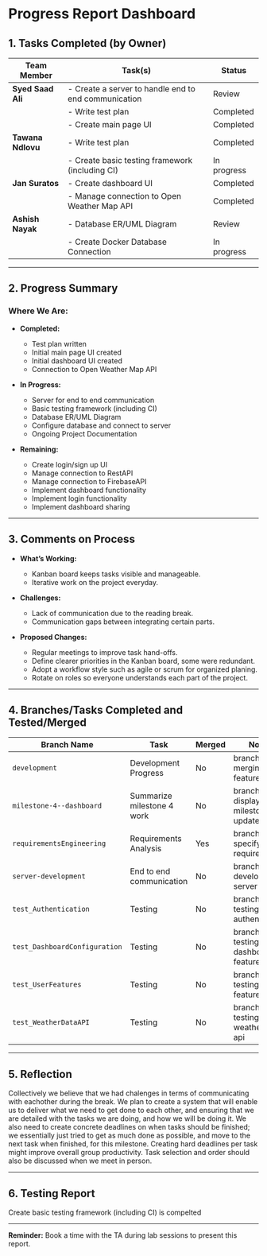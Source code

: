 # **Progress Report Dashboard**

## **1. Tasks Completed (by Owner)**

| **Team Member**   | **Task(s)**                                | **Status**          |
|--------------------|-----------------------------------------------------|---------------------|
| **Syed Saad Ali** | - Create a server to handle end to end communication             | Review           |
|                    | - Write test plan               | Completed           |
|                    | - Create main page UI              | Completed           |
| **Tawana Ndlovu** | - Write test plan               | Completed           |
|                    | - Create basic testing framework (including CI)          | In progress           |
| **Jan Suratos** | - Create dashboard UI                            | Completed           |
|                    | - Manage connection to Open Weather Map API                          | Completed           |
| **Ashish Nayak** | - Database ER/UML Diagram            | Review        |
|                 | - Create Docker Database Connection | In progress |
---

## **2. Progress Summary**

### **Where We Are:**
- **Completed:**
  - Test plan written
  - Initial main page UI created
  - Initial dashboard UI created
  - Connection to Open Weather Map API

- **In Progress:**
  - Server for end to end communication
  - Basic testing framework (including CI)
  - Database ER/UML Diagram
  - Configure database and connect to server
  - Ongoing Project Documentation

- **Remaining:**
  - Create login/sign up UI
  - Manage connection to RestAPI
  - Manage connection to FirebaseAPI
  - Implement dashboard functionality
  - Implement login functionality
  - Implement dashboard sharing

---


## **3. Comments on Process**

- **What’s Working:**
  - Kanban board keeps tasks visible and manageable.
  - Iterative work on the project everyday.

- **Challenges:**
  - Lack of communication due to the reading break.
  - Communication gaps between integrating certain parts.

- **Proposed Changes:**
  - Regular meetings to improve task hand-offs.
  - Define clearer priorities in the Kanban board, some were redundant.
  - Adopt a workflow style such as agile or scrum for organized planing.
  - Rotate on roles so everyone understands each part of the project.

---

## **4. Branches/Tasks Completed and Tested/Merged**

| **Branch Name**        | **Task**                            | **Merged**  | **Notes**                      |
|-------------------------|-------------------------------------|-------------|---------------------------------|
| `development`   | Development Progress        | No         | branch for merging features   |
| `milestone-4--dashboard`   | Summarize milestone 4 work        | No         | branch for displaying milestone 4 update      |
| `requirementsEngineering`      | Requirements Analysis        | Yes         | branch for specifying requirements         |
| `server-development`           | End to end communication           | No         | branch for developing server       |
| `test_Authentication`           | Testing            | No         | branch for testing authentication      |
| `test_DashboardConfiguration`           | Testing            | No         | branch for testing dashboard features      |
| `test_UserFeatures`           | Testing             | No         | branch for testing user features      |
| `test_WeatherDataAPI`           | Testing            | No         | branch for testing weather data api      |



---


## **5. Reflection**

Collectively we believe that we had chalenges in terms of communicating with eachother during the break. We plan to create a system that will enable us to deliver what we need to get done to each other, and ensuring that we are detailed with the tasks we are doing, and how we will be doing it. We also need to create concrete deadlines on when tasks should be finished; we essentially just tried to get as much done as possible, and move to the next task when finished, for this milestone. Creating hard deadlines per task might improve overall group productivity. Task selection and order should also be discussed when we meet in person.

---

## **6. Testing Report**

 Create basic testing framework (including CI)     is compelted
 
---

**Reminder:** Book a time with the TA during lab sessions to present this report.
